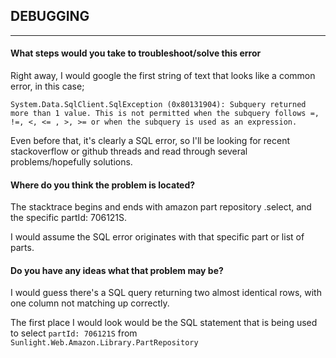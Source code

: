 ## DEBUGGING

---

#### What steps would you take to troubleshoot/solve this error

Right away, I would google the first string of text that looks like a common error, in this case;

`System.Data.SqlClient.SqlException (0x80131904): Subquery returned more than 1 value. This is not permitted when the subquery follows =, !=, <, <= , >, >= or when the subquery is used as an expression.`

Even before that, it's clearly a SQL error, so I'll be looking for recent stackoverflow or github threads and read through several problems/hopefully solutions.

#### Where do you think the problem is located?

The stacktrace begins and ends with amazon part repository .select, and the specific partId: 706121S.

I would assume the SQL error originates with that specific part or list of parts.

#### Do you have any ideas what that problem may be?

I would guess there's a SQL query returning two almost identical rows, with one column not matching up correctly.

The first place I would look would be the SQL statement that is being used to select `partId: 706121S` from `Sunlight.Web.Amazon.Library.PartRepository`
